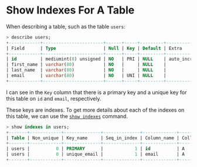 # Show Indexes For A Table

When describing a table, such as the table `users`:

```sql
> describe users;
+------------+-----------------------+------+-----+---------+----------------+
| Field      | Type                  | Null | Key | Default | Extra          |
+------------+-----------------------+------+-----+---------+----------------+
| id         | mediumint(8) unsigned | NO   | PRI | NULL    | auto_increment |
| first_name | varchar(80)           | NO   |     | NULL    |                |
| last_name  | varchar(80)           | NO   |     | NULL    |                |
| email      | varchar(80)           | NO   | UNI | NULL    |                |
+------------+-----------------------+------+-----+---------+----------------+
```

I can see in the `Key` column that there is a primary key and a unique key for this table on `id` and `email`, respectively.

These keys are indexes. To get more details about each of the indexes on this table, we can use the [`show indexes`](https://dev.mysql.com/doc/refman/5.7/en/show-index.html) command.

```sql
> show indexes in users;
+-------+------------+--------------+--------------+-------------+-----------+-------------+----------+--------+------+------------+---------+---------------+
| Table | Non_unique | Key_name     | Seq_in_index | Column_name | Collation | Cardinality | Sub_part | Packed | Null | Index_type | Comment | Index_comment |
+-------+------------+--------------+--------------+-------------+-----------+-------------+----------+--------+------+------------+---------+---------------+
| users |          0 | PRIMARY      |            1 | id          | A         |           0 |     NULL | NULL   |      | BTREE      |         |               |
| users |          0 | unique_email |            1 | email       | A         |           0 |     NULL | NULL   |      | BTREE      |         |               |
+-------+------------+--------------+--------------+-------------+-----------+-------------+----------+--------+------+------------+---------+---------------+
```
